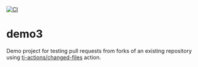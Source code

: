 [![CI](https://github.com/tj-actions/demo3/actions/workflows/ci.yml/badge.svg?branch=main)](https://github.com/tj-actions/demo3/actions/workflows/ci.yml)

# demo3
Demo project for testing pull requests from forks of an existing repository using [tj-actions/changed-files](https://github.com/tj-actions/changed-files) action.
